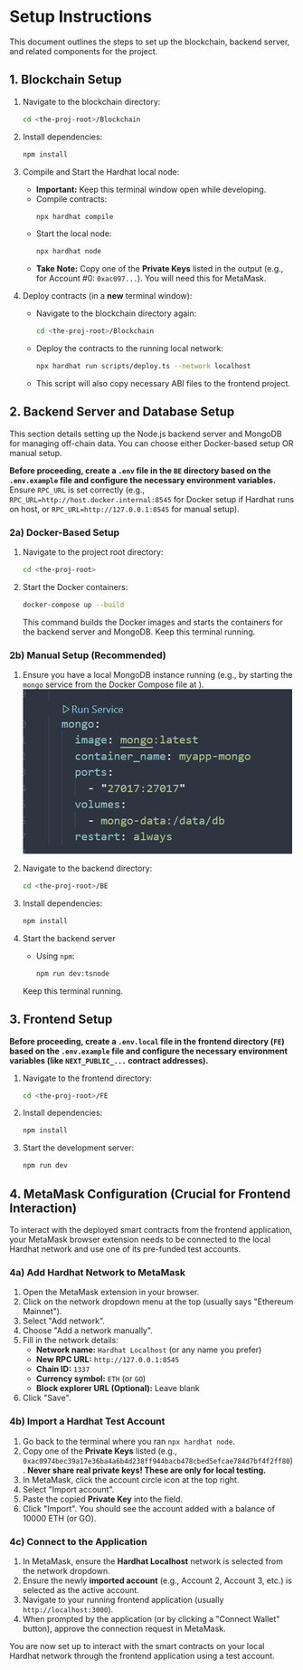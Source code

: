 # Setup Instructions

This document outlines the steps to set up the blockchain, backend server, and related components for the project.

## 1. Blockchain Setup

1.  Navigate to the blockchain directory:

    ```bash
    cd <the-proj-root>/Blockchain
    ```

2.  Install dependencies:

    ```bash
    npm install
    ```

3.  Compile and Start the Hardhat local node:
    *   **Important:** Keep this terminal window open while developing.
    *   Compile contracts:
        ```bash
        npx hardhat compile
        ```
    *   Start the local node:
        ```bash
        npx hardhat node
        ```
    *   **Take Note:** Copy one of the **Private Keys** listed in the output (e.g., for Account #0: `0xac097...`). You will need this for MetaMask.

4.  Deploy contracts (in a **new** terminal window):
    *   Navigate to the blockchain directory again:
        ```bash
        cd <the-proj-root>/Blockchain
        ```
    *   Deploy the contracts to the running local network:
        ```bash
        npx hardhat run scripts/deploy.ts --network localhost
        ```
    *   This script will also copy necessary ABI files to the frontend project.

## 2. Backend Server and Database Setup

This section details setting up the Node.js backend server and MongoDB for managing off-chain data. You can choose either Docker-based setup OR manual setup.

**Before proceeding, create a `.env` file in the `BE` directory based on the `.env.example` file and configure the necessary environment variables.** Ensure `RPC_URL` is set correctly (e.g., `RPC_URL=http://host.docker.internal:8545` for Docker setup if Hardhat runs on host, or `RPC_URL=http://127.0.0.1:8545` for manual setup).

### 2a) Docker-Based Setup 

1.  Navigate to the project root directory:

    ```bash
    cd <the-proj-root>
    ```

2.  Start the Docker containers:

    ```bash
    docker-compose up --build
    ```

    This command builds the Docker images and starts the containers for the backend server and MongoDB. Keep this terminal running.

### 2b) Manual Setup (Recommended)

1.  Ensure you have a local MongoDB instance running (e.g., by starting the `mongo` service from the Docker Compose file at <the-proj-root>).
![image info](./image.png)

2.  Navigate to the backend directory:

    ```bash
    cd <the-proj-root>/BE
    ```

3.  Install dependencies:

    ```bash
    npm install
    ```

4.  Start the backend server

    *   Using `npm`:

        ```bash
        npm run dev:tsnode
        ```

    Keep this terminal running.

## 3. Frontend Setup

**Before proceeding, create a `.env.local` file in the frontend directory (`FE`) based on the `.env.example` file and configure the necessary environment variables (like `NEXT_PUBLIC_...` contract addresses).**

1.  Navigate to the frontend directory:

    ```bash
    cd <the-proj-root>/FE
    ```

2.  Install dependencies:

    ```bash
    npm install
    ```

3.  Start the development server:

    ```bash
    npm run dev
    ```

## 4. MetaMask Configuration (Crucial for Frontend Interaction)

To interact with the deployed smart contracts from the frontend application, your MetaMask browser extension needs to be connected to the local Hardhat network and use one of its pre-funded test accounts.

### 4a) Add Hardhat Network to MetaMask

1.  Open the MetaMask extension in your browser.
2.  Click on the network dropdown menu at the top (usually says "Ethereum Mainnet").
3.  Select "Add network".
4.  Choose "Add a network manually".
5.  Fill in the network details:
    *   **Network name:** `Hardhat Localhost` (or any name you prefer)
    *   **New RPC URL:** `http://127.0.0.1:8545`
    *   **Chain ID:** `1337`
    *   **Currency symbol:** `ETH` (or `GO`)
    *   **Block explorer URL (Optional):** Leave blank
6.  Click "Save".

### 4b) Import a Hardhat Test Account

1.  Go back to the terminal where you ran `npx hardhat node`.
2.  Copy one of the **Private Keys** listed (e.g., `0xac0974bec39a17e36ba4a6b4d238ff944bacb478cbed5efcae784d7bf4f2ff80`). **Never share real private keys! These are only for local testing.**
3.  In MetaMask, click the account circle icon at the top right.
4.  Select "Import account".
5.  Paste the copied **Private Key** into the field.
6.  Click "Import". You should see the account added with a balance of 10000 ETH (or GO).

### 4c) Connect to the Application

1.  In MetaMask, ensure the **Hardhat Localhost** network is selected from the network dropdown.
2.  Ensure the newly **imported account** (e.g., Account 2, Account 3, etc.) is selected as the active account.
3.  Navigate to your running frontend application (usually `http://localhost:3000`).
4.  When prompted by the application (or by clicking a "Connect Wallet" button), approve the connection request in MetaMask.

You are now set up to interact with the smart contracts on your local Hardhat network through the frontend application using a test account.
